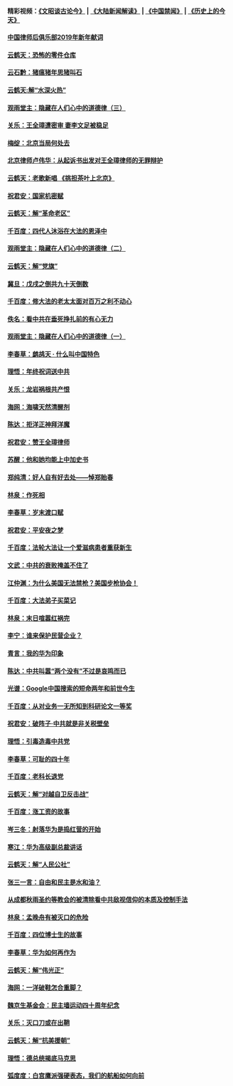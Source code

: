#### 精彩视频：[《文昭谈古论今》](https://github.com/gfw-breaker/wenzhao/blob/master/README.md?t=12312131) | [《大陆新闻解读》](https://github.com/gfw-breaker/ntdtv-comedy/blob/master/README.md?t=12312131) | [《中国禁闻》](https://github.com/gfw-breaker/ntdtv-news/blob/master/README.md?t=12312131) | [《历史上的今天》](https://github.com/gfw-breaker/today-in-history/blob/master/README.md?t=12312131) 

#### [中国律师后俱乐部2019年新年献词](../pages/nsc993/n10944348.md?t=12312131) 

#### [云鹤天：恐怖的零件仓库](../pages/nsc993/n10942847.md?t=12312131) 

#### [云石黔：猪瘟猪年思猪叫石](../pages/nsc993/n10943180.md?t=12312131) 

#### [云鹤天:解“水深火热”](../pages/nsc993/n10942828.md?t=12312131) 

#### [观雨堂主：隐藏在人们心中的道德律（三）](../pages/nsc993/n10941445.md?t=12312131) 

#### [关乐：王全璋遭密审 妻李文足被稳足](../pages/nsc993/n10941420.md?t=12312131) 

#### [梅绽：北京当局何处去](../pages/nsc993/n10941407.md?t=12312131) 

#### [北京律师卢伟华：从起诉书出发对王全璋律师的无罪辩护](../pages/nsc993/n10939303.md?t=12312131) 

#### [云鹤天：老歌新唱 《挑担茶叶上北京》](../pages/nsc993/n10937870.md?t=12312131) 

#### [祝君安：国家机密赋](../pages/nsc993/n10937863.md?t=12312131) 

#### [云鹤天：解“革命老区”](../pages/nsc993/n10937858.md?t=12312131) 

#### [千百度：四代人沐浴在大法的恩泽中](../pages/nsc993/n10937630.md?t=12312131) 

#### [观雨堂主：隐藏在人们心中的道德律（二）](../pages/nsc993/n10937219.md?t=12312131) 

#### [云鹤天：解“党旗”](../pages/nsc993/n10937211.md?t=12312131) 

#### [冀旦：戊戌之倒共九十天倒数](../pages/nsc993/n10937168.md?t=12312131) 

#### [千百度：修大法的老太太面对百万之利不动心](../pages/nsc993/n10934913.md?t=12312131) 

#### [佚名：看中共在垂死挣扎前的有心无力](../pages/nsc993/n10934707.md?t=12312131) 

#### [观雨堂主：隐藏在人们心中的道德律（一）](../pages/nsc993/n10934699.md?t=12312131) 

#### [李春草：鹧鸪天 ‧ 什么叫中国特色](../pages/nsc993/n10934694.md?t=12312131) 

#### [理悟：年终祝词送中共](../pages/nsc993/n10933269.md?t=12312131) 

#### [关乐：龙岩祸根共产恨](../pages/nsc993/n10933253.md?t=12312131) 

#### [海网：海啸天然清醒剂](../pages/nsc993/n10933251.md?t=12312131) 

#### [陈达：拒洋正神拜洋魔](../pages/nsc993/n10933235.md?t=12312131) 

#### [祝君安：赞王全璋律师](../pages/nsc993/n10933273.md?t=12312131) 

#### [苏醒：他和她均能上中加史书](../pages/nsc993/n10933262.md?t=12312131) 

#### [郑纯清：好人自有好去处——悼郑贻春](../pages/nsc993/n10933256.md?t=12312131) 

#### [林泉：作死相](../pages/nsc993/n10933248.md?t=12312131) 

#### [李春草：岁末渡口赋](../pages/nsc993/n10933243.md?t=12312131) 

#### [祝君安：平安夜之梦](../pages/nsc993/n10931089.md?t=12312131) 

#### [千百度：法轮大法让一个爱滋病患者重获新生](../pages/nsc993/n10931128.md?t=12312131) 

#### [文武：中共的衰败掩盖不住了](../pages/nsc993/n10931085.md?t=12312131) 

#### [江仲渊：为什么美国无法禁枪？美国步枪协会！](../pages/nsc993/n10931078.md?t=12312131) 

#### [千百度：大法弟子买菜记](../pages/nsc993/n10929626.md?t=12312131) 

#### [林泉：末日喧嚣红祸完](../pages/nsc993/n10929158.md?t=12312131) 

#### [李宁：谁来保护民营企业？](../pages/nsc993/n10929049.md?t=12312131) 

#### [青言：我的华为印象](../pages/nsc993/n10927223.md?t=12312131) 

#### [陈达：中共叫嚣“两个没有”不过是哀鸣而已](../pages/nsc993/n10927213.md?t=12312131) 

#### [光谱：Google中国搜索的短命两年和前世今生](../pages/nsc993/n10927202.md?t=12312131) 

#### [千百度：从对业务一无所知到科研论文一等奖](../pages/nsc993/n10924400.md?t=12312131) 

#### [祝君安：破阵子‧中共就是非关税壁垒](../pages/nsc993/n10924033.md?t=12312131) 

#### [理悟：引毒造毒中共党](../pages/nsc993/n10922164.md?t=12312131) 

#### [李春草：可耻的四十年](../pages/nsc993/n10922095.md?t=12312131) 

#### [千百度：老科长退党](../pages/nsc993/n10922047.md?t=12312131) 

#### [云鹤天：解“对越自卫反击战”](../pages/nsc993/n10921340.md?t=12312131) 

#### [千百度：涨工资的故事](../pages/nsc993/n10919446.md?t=12312131) 

#### [岑三冬：射落华为是捣红营的开始](../pages/nsc993/n10919253.md?t=12312131) 

#### [寒江：华为高级副总裁讲话](../pages/nsc993/n10919239.md?t=12312131) 

#### [云鹤天：解“人民公社”](../pages/nsc993/n10917506.md?t=12312131) 

#### [张三一言：自由和民主是水和油？](../pages/nsc993/n10917501.md?t=12312131) 

#### [从成都秋雨圣约等教会的被清除看中共敌视信仰的本质及控制手法](../pages/nsc993/n10917309.md?t=12312131) 

#### [林泉：孟晚舟有被灭口的危险](../pages/nsc993/n10917305.md?t=12312131) 

#### [千百度：四位博士生的故事](../pages/nsc993/n10915623.md?t=12312131) 

#### [李春草：华为如何再作为](../pages/nsc993/n10915065.md?t=12312131) 

#### [云鹤天：解“伟光正”](../pages/nsc993/n10915024.md?t=12312131) 

#### [海网：一洋破鞋怎合重脚？](../pages/nsc993/n10914810.md?t=12312131) 

#### [魏京生基金会：民主墙运动四十周年纪念](../pages/nsc993/n10913787.md?t=12312131) 

#### [关乐：灭口刀或在出鞘](../pages/nsc993/n10910233.md?t=12312131) 

#### [云鹤天：解“抗美援朝”](../pages/nsc993/n10910225.md?t=12312131) 

#### [理悟：德总统揭底马克思](../pages/nsc993/n10907949.md?t=12312131) 

#### [弧度度：白宫鹰派强硬表态，我们的航船如何向前](../pages/nsc993/n10907681.md?t=12312131) 

